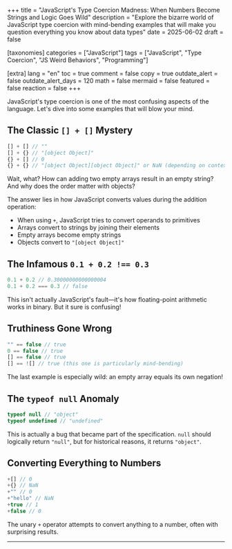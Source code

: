 +++
title = "JavaScript's Type Coercion Madness: When Numbers Become Strings and Logic Goes Wild"
description = "Explore the bizarre world of JavaScript type coercion with mind-bending examples that will make you question everything you know about data types"
date = 2025-06-02
draft = false

[taxonomies]
categories = ["JavaScript"]
tags = ["JavaScript", "Type Coercion", "JS Weird Behaviors", "Programming"]

[extra]
lang = "en"
toc = true
comment = false
copy = true
outdate_alert = false
outdate_alert_days = 120
math = false
mermaid = false
featured = false
reaction = false
+++

JavaScript's type coercion is one of the most confusing aspects of the language. Let's dive into some examples that will blow your mind.

## The Classic `[] + []` Mystery

```javascript
[] + [] // ""
[] + {} // "[object Object]"
{} + [] // 0
{} + {} // "[object Object][object Object]" or NaN (depending on context)
```

Wait, what? How can adding two empty arrays result in an empty string? And why does the order matter with objects?

The answer lies in how JavaScript converts values during the addition operation:
- When using `+`, JavaScript tries to convert operands to primitives
- Arrays convert to strings by joining their elements
- Empty arrays become empty strings
- Objects convert to `"[object Object]"`

## The Infamous `0.1 + 0.2 !== 0.3`

```javascript
0.1 + 0.2 // 0.30000000000000004
0.1 + 0.2 === 0.3 // false
```

This isn't actually JavaScript's fault—it's how floating-point arithmetic works in binary. But it sure is confusing!

## Truthiness Gone Wrong

```javascript
"" == false // true
0 == false // true
[] == false // true
[] == ![] // true (this one is particularly mind-bending)
```

The last example is especially wild: an empty array equals its own negation!

## The `typeof null` Anomaly

```javascript
typeof null // "object"
typeof undefined // "undefined"
```

This is actually a bug that became part of the specification. `null` should logically return `"null"`, but for historical reasons, it returns `"object"`.

## Converting Everything to Numbers

```javascript
+[] // 0
+{} // NaN
+"" // 0
+"hello" // NaN
+true // 1
+false // 0
```

The unary `+` operator attempts to convert anything to a number, often with surprising results.

---